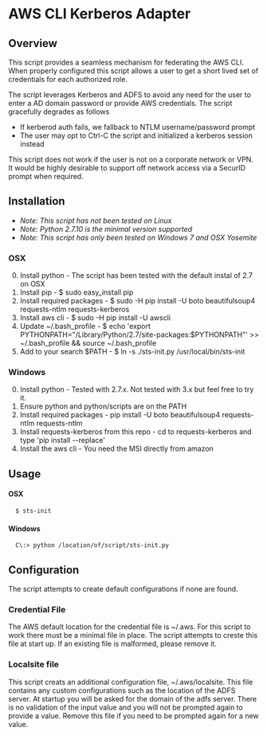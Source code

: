 # AWS CLI Kerberos Adapter

## Overview
This script provides a seamless mechanism for federating the AWS CLI. When
properly configured this script allows a user to get a short lived set of
credentials for each authorized role.

The script leverages Kerberos and ADFS to avoid any need for the user to enter
a AD domain password or provide AWS credentials. The script gracefully degrades
as follows
* If kerberod auth fails, we fallback to NTLM username/password prompt
* The user may opt to Ctrl-C the script and initialized a kerberos session instead

This script does not work if the user is not on a corporate network or VPN.
It would be highly desirable to support off network access via a SecurID prompt
when required.

## Installation
* *Note: This script has not been tested on Linux*
* *Note: Python 2.7.10 is the minimal version supported*
* *Note: This script has only been tested on Windows 7 and OSX Yosemite*

### OSX
0. Install python - The script has been tested with the default instal of 2.7 on OSX
1. Install pip - $ sudo easy_install pip
2. Install required packages - $ sudo -H pip install -U boto beautifulsoup4 requests-ntlm requests-kerberos
3. Install aws cli -  $ sudo -H pip install -U awscli
5. Update ~/.bash_profile - $ echo 'export PYTHONPATH="/Library/Python/2.7/site-packages:$PYTHONPATH"' >> ~/.bash_profile && source ~/.bash_profile
6. Add to your search $PATH - $ ln -s ./sts-init.py /usr/local/bin/sts-init

### Windows
0. Install python - Tested with 2.7.x. Not tested with 3.x but feel free to try it.
1. Ensure python and python/scripts are on the PATH
2. Install required packages - pip install -U boto beautifulsoup4 requests-ntlm requests-ntlm
3. Install requests-kerberos from this repo - cd to requests-kerberos and type 'pip install --replace'
4. Install the aws cli - You need the MSI directly from amazon

## Usage
#### OSX
```
  $ sts-init
```

#### Windows
```
  C\:> python /location/of/script/sts-init.py
```

## Configuration

The script attempts to create default configurations if none are found. 

### Credential File
The AWS default location for the credential file is ~/.aws. For this script to work there
must be a minimal file in place. The script attempts to creste this file at start
up. If an existing file is malformed, please remove it.

### Localsite file
This script creats an additional configuration file, ~/.aws/localsite. This file
contains any custom configurations such as the location of the ADFS server. At 
startup you will be asked for the domain of the adfs server. There is no validation
of the input value and you will not be prompted again to provide a value. Remove 
this file if you need to be prompted again for a new value.
